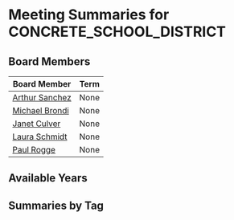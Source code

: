 # Meeting Summaries for CONCRETE_SCHOOL_DISTRICT

## Board Members

| Board Member       | Term           |
|--------------------|----------------|
| [Arthur Sanchez](board_member_250.md) | None |
| [Michael Brondi](board_member_251.md) | None |
| [Janet Culver](board_member_252.md) | None |
| [Laura Schmidt](board_member_253.md) | None |
| [Paul Rogge](board_member_254.md) | None |

## Available Years

## Summaries by Tag
